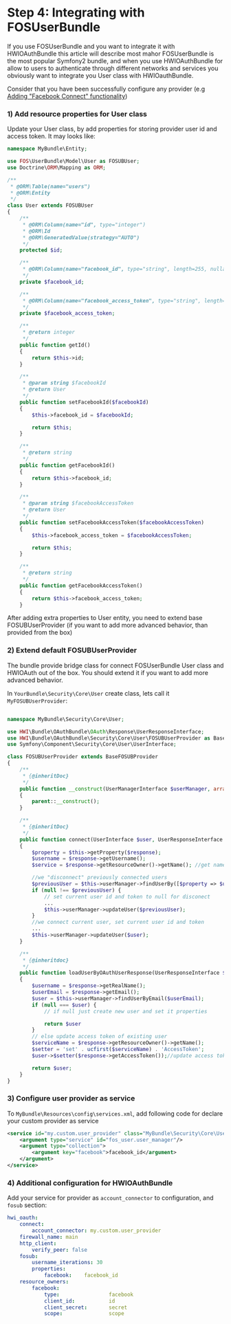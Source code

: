 Step 4: Integrating with FOSUserBundle
======================================

If you use FOSUserBundle and you want to integrate it with HWIOAuthBundle this article will describe most mahor
FOSUserBundle is the most popular Symfony2 bundle, and when you use HWIOAuthBundle for allow to users to authenticate
through different networks and services you obviously want to integrate you User class with HWIOauthBundle.

Consider that you have been successfully configure any provider (e.g [Adding "Facebook Connect" functionality](bonus/facebook-connect.md))

### 1) Add resource properties for User class

Update your User class, by add properties for storing provider user id and access token. It may looks like:

```php
namespace MyBundle\Entity;

use FOS\UserBundle\Model\User as FOSUBUser;
use Doctrine\ORM\Mapping as ORM;

/**
 * @ORM\Table(name="users")
 * @ORM\Entity
 */
class User extends FOSUBUser
{
    /**
     * @ORM\Column(name="id", type="integer")
     * @ORM\Id
     * @ORM\GeneratedValue(strategy="AUTO")
     */
    protected $id;

    /**
     * @ORM\Column(name="facebook_id", type="string", length=255, nullable=true)
     */
    private $facebook_id;

    /**
     * @ORM\Column(name="facebook_access_token", type="string", length=255, nullable=true)
     */
    private $facebook_access_token;

    /**
     * @return integer
     */
    public function getId()
    {
        return $this->id;
    }

    /**
     * @param string $facebookId
     * @return User
     */
    public function setFacebookId($facebookId)
    {
        $this->facebook_id = $facebookId;

        return $this;
    }

    /**
     * @return string
     */
    public function getFacebookId()
    {
        return $this->facebook_id;
    }

    /**
     * @param string $facebookAccessToken
     * @return User
     */
    public function setFacebookAccessToken($facebookAccessToken)
    {
        $this->facebook_access_token = $facebookAccessToken;

        return $this;
    }

    /**
     * @return string
     */
    public function getFacebookAccessToken()
    {
        return $this->facebook_access_token;
    }
```
After adding extra properties to User entity, you need to extend base FOSUBUserProvider (if you want to add more advanced behavior, than provided from the box)


### 2) Extend default FOSUBUserProvider

The bundle provide bridge class for connect FOSUserBundle User class and HWIOAuth out of the box.
You should extend it if you want to add more advanced behavior.

In `YourBundle\Security\Core\User` create class, lets call it `MyFOSUBUserProvider`:

```php

namespace MyBundle\Security\Core\User;

use HWI\Bundle\OAuthBundle\OAuth\Response\UserResponseInterface;
use HWI\Bundle\OAuthBundle\Security\Core\User\FOSUBUserProvider as BaseFOSUBProvider;
use Symfony\Component\Security\Core\User\UserInterface;

class FOSUBUserProvider extends BaseFOSUBProvider
{
    /**
     * {@inheritDoc}
     */
    public function __construct(UserManagerInterface $userManager, array $properties)
    {
        parent::__construct();
    }

    /**
     * {@inheritDoc}
     */
    public function connect(UserInterface $user, UserResponseInterface $response)
    {
        $property = $this->getProperty($response);
        $username = $response->getUsername();
        $service = $response->getResourceOwner()->getName(); //get name of resource owner

        //we "disconnect" previously connected users
        $previousUser = $this->userManager->findUserBy([$property => $username])
        if (null !== $previousUser) {
            // set current user id and token to null for disconect
            ...
            $this->userManager->updateUser($previousUser);
        }
        //we connect current user, set current user id and token
        ...
        $this->userManager->updateUser($user);
    }

    /**
     * {@inheritdoc}
     */
    public function loadUserByOAuthUserResponse(UserResponseInterface $response)
    {
        $username = $response->getRealName();
        $userEmail = $response->getEmail();
        $user = $this->userManager->findUserByEmail($userEmail);
        if (null === $user) {
            // if null just create new user and set it properties

            return $user
        }
        // else update access token of existing user
        $serviceName = $response->getResourceOwner()->getName();
        $setter = 'set' . ucfirst($serviceName) . 'AccessToken';
        $user->$setter($response->getAccessToken());//update access token

        return $user;
    }
}

```

### 3) Configure user provider as service

To `MyBundle\Resources\config\services.xml`, add following code for declare your custom provider as service

```xml
<service id="my.custom.user_provider" class="MyBundle\Security\Core\User\FOSUBUserProvider">
    <argument type="service" id="fos_user.user_manager"/>
    <argument type="collection">
        <argument key="facebook">facebook_id</argument>
    </argument>
</service>

```

### 4) Additional configuration for HWIOAuthBundle

Add your service for provider as `account_connector` to configuration, and `fosub` section:

```yml
hwi_oauth:
    connect:
        account_connector: my.custom.user_provider
    firewall_name: main
    http_client:
        verify_peer: false
    fosub:
        username_iterations: 30
        properties:
            facebook:    facebook_id
    resource_owners:
        facebook:
            type:                facebook
            client_id:           id
            client_secret:       secret
            scope:               scope
```
